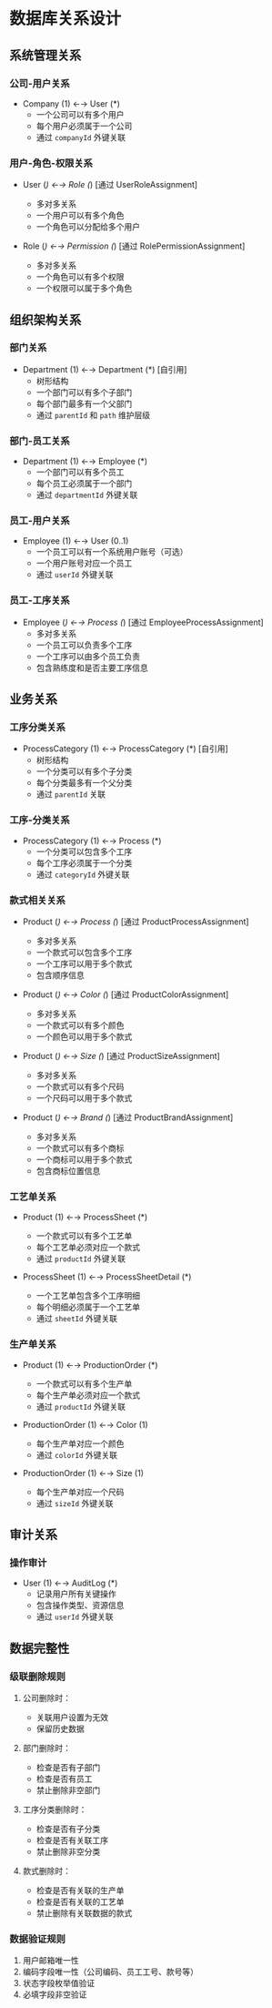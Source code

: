 # 数据库关系设计

## 系统管理关系

### 公司-用户关系
- Company (1) ←→ User (*)
  - 一个公司可以有多个用户
  - 每个用户必须属于一个公司
  - 通过 `companyId` 外键关联

### 用户-角色-权限关系
- User (*) ←→ Role (*) [通过 UserRoleAssignment]
  - 多对多关系
  - 一个用户可以有多个角色
  - 一个角色可以分配给多个用户

- Role (*) ←→ Permission (*) [通过 RolePermissionAssignment]
  - 多对多关系
  - 一个角色可以有多个权限
  - 一个权限可以属于多个角色

## 组织架构关系

### 部门关系
- Department (1) ←→ Department (*) [自引用]
  - 树形结构
  - 一个部门可以有多个子部门
  - 每个部门最多有一个父部门
  - 通过 `parentId` 和 `path` 维护层级

### 部门-员工关系
- Department (1) ←→ Employee (*)
  - 一个部门可以有多个员工
  - 每个员工必须属于一个部门
  - 通过 `departmentId` 外键关联

### 员工-用户关系
- Employee (1) ←→ User (0..1)
  - 一个员工可以有一个系统用户账号（可选）
  - 一个用户账号对应一个员工
  - 通过 `userId` 外键关联

### 员工-工序关系
- Employee (*) ←→ Process (*) [通过 EmployeeProcessAssignment]
  - 多对多关系
  - 一个员工可以负责多个工序
  - 一个工序可以由多个员工负责
  - 包含熟练度和是否主要工序信息

## 业务关系

### 工序分类关系
- ProcessCategory (1) ←→ ProcessCategory (*) [自引用]
  - 树形结构
  - 一个分类可以有多个子分类
  - 每个分类最多有一个父分类
  - 通过 `parentId` 关联

### 工序-分类关系
- ProcessCategory (1) ←→ Process (*)
  - 一个分类可以包含多个工序
  - 每个工序必须属于一个分类
  - 通过 `categoryId` 外键关联

### 款式相关关系
- Product (*) ←→ Process (*) [通过 ProductProcessAssignment]
  - 多对多关系
  - 一个款式可以包含多个工序
  - 一个工序可以用于多个款式
  - 包含顺序信息

- Product (*) ←→ Color (*) [通过 ProductColorAssignment]
  - 多对多关系
  - 一个款式可以有多个颜色
  - 一个颜色可以用于多个款式

- Product (*) ←→ Size (*) [通过 ProductSizeAssignment]
  - 多对多关系
  - 一个款式可以有多个尺码
  - 一个尺码可以用于多个款式

- Product (*) ←→ Brand (*) [通过 ProductBrandAssignment]
  - 多对多关系
  - 一个款式可以有多个商标
  - 一个商标可以用于多个款式
  - 包含商标位置信息

### 工艺单关系
- Product (1) ←→ ProcessSheet (*)
  - 一个款式可以有多个工艺单
  - 每个工艺单必须对应一个款式
  - 通过 `productId` 外键关联

- ProcessSheet (1) ←→ ProcessSheetDetail (*)
  - 一个工艺单包含多个工序明细
  - 每个明细必须属于一个工艺单
  - 通过 `sheetId` 外键关联

### 生产单关系
- Product (1) ←→ ProductionOrder (*)
  - 一个款式可以有多个生产单
  - 每个生产单必须对应一个款式
  - 通过 `productId` 外键关联

- ProductionOrder (1) ←→ Color (1)
  - 每个生产单对应一个颜色
  - 通过 `colorId` 外键关联

- ProductionOrder (1) ←→ Size (1)
  - 每个生产单对应一个尺码
  - 通过 `sizeId` 外键关联

## 审计关系

### 操作审计
- User (1) ←→ AuditLog (*)
  - 记录用户所有关键操作
  - 包含操作类型、资源信息
  - 通过 `userId` 外键关联

## 数据完整性

### 级联删除规则
1. 公司删除时：
   - 关联用户设置为无效
   - 保留历史数据

2. 部门删除时：
   - 检查是否有子部门
   - 检查是否有员工
   - 禁止删除非空部门

3. 工序分类删除时：
   - 检查是否有子分类
   - 检查是否有关联工序
   - 禁止删除非空分类

4. 款式删除时：
   - 检查是否有关联的生产单
   - 检查是否有关联的工艺单
   - 禁止删除有关联数据的款式

### 数据验证规则
1. 用户邮箱唯一性
2. 编码字段唯一性（公司编码、员工工号、款号等）
3. 状态字段枚举值验证
4. 必填字段非空验证 